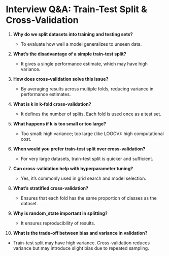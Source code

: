 # Interview Q&A: Train-Test Split & Cross-Validation

1. **Why do we split datasets into training and testing sets?**
   - To evaluate how well a model generalizes to unseen data.

2. **What’s the disadvantage of a simple train-test split?**
   - It gives a single performance estimate, which may have high variance.

3. **How does cross-validation solve this issue?**
   - By averaging results across multiple folds, reducing variance in performance estimates.

4. **What is k in k-fold cross-validation?**
   - It defines the number of splits. Each fold is used once as a test set.

5. **What happens if k is too small or too large?**
   - Too small: high variance; too large (like LOOCV): high computational cost.

6. **When would you prefer train-test split over cross-validation?**
   - For very large datasets, train-test split is quicker and sufficient.

7. **Can cross-validation help with hyperparameter tuning?**
   - Yes, it’s commonly used in grid search and model selection.

8. **What’s stratified cross-validation?**
   - Ensures that each fold has the same proportion of classes as the dataset.

9. **Why is random_state important in splitting?**
   - It ensures reproducibility of results.

10. **What is the trade-off between bias and variance in validation?**
   - Train-test split may have high variance. Cross-validation reduces variance but may introduce slight bias due to repeated sampling.
